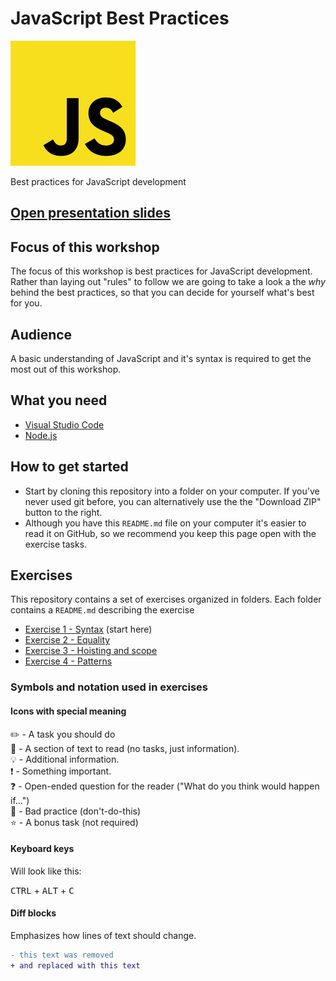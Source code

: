 # JavaScript Best Practices

![JavaScript](images/jslogo.png)

Best practices for JavaScript development

## [Open presentation slides](https://docs.google.com/presentation/d/1KCTv-KHXHo6dpXpUPCybZmMz_F6VvZSzFnLrmpnyZBI/edit?usp=sharing)

## Focus of this workshop
The focus of this workshop is best practices for JavaScript development. Rather than laying out "rules" to follow we are going to take a look a the _why_ behind the best practices, so that you can decide for yourself what's best for you.

## Audience

A basic understanding of JavaScript and it's syntax is required to get the most out of this workshop.

## What you need
- [Visual Studio Code](https://code.visualstudio.com/)
- [Node.js](https://nodejs.org)

## How to get started

* Start by cloning this repository into a folder on your computer. If you've never used git before, you can alternatively use the the "Download ZIP" button to the right.
* Although you have this `README.md` file on your computer it's easier to read it on GitHub, so we recommend you keep this page open with the exercise tasks.

## Exercises
This repository contains a set of exercises organized in folders. Each folder contains a `README.md` describing the exercise

- [Exercise 1 - Syntax](exercise-1/) (start here)
- [Exercise 2 - Equality](exercise-2/)
- [Exercise 3 - Hoisting and scope](exercise-3/)
- [Exercise 4 - Patterns](exercise-4/)

### Symbols and notation used in exercises

#### Icons with special meaning

:pencil2: - A task you should do  
:book: - A section of text to read (no tasks, just information).  
:bulb: - Additional information.  
:exclamation: - Something important.  
:question: - Open-ended question for the reader ("What do you think would happen if...")  
:poop: - Bad practice (don't-do-this)  
:star: - A bonus task (not required)  

#### Keyboard keys

Will look like this:

<kbd>CTRL</kbd> + <kbd>ALT</kbd> + <kbd>C</kbd>

#### Diff blocks

Emphasizes how lines of text should change.

```diff
- this text was removed
+ and replaced with this text
```
